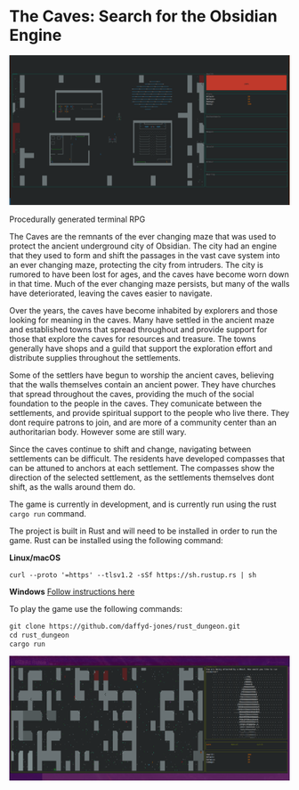 # The Caves: Search for the Obsidian Engine

![settlement](pics/settlement.png)

Procedurally generated terminal RPG

The Caves are the remnants of the ever changing maze that was used to protect the ancient underground city of Obsidian. The city had an engine that they used to form and shift the passages in the vast cave system into an ever changing maze, protecting the city from intruders. The city is rumored to have been lost for ages, and the caves have become worn down in that time. Much of the ever changing maze persists, but many of the walls have deteriorated, leaving the caves easier to navigate.

Over the years, the caves have become inhabited by explorers and those looking for meaning in the caves. Many have settled in the ancient maze and established towns that spread throughout and provide support for those that explore the caves for resources and treasure. The towns generally have shops and a guild that support the exploration effort and distribute supplies throughout the settlements.

Some of the settlers have begun to worship the ancient caves, believing that the walls themselves contain an ancient power. They have churches that spread throughout the caves, providing the much of the social foundation to the people in the caves. They comunicate between the settlements, and provide spiritual support to the people who live there. They dont require patrons to join, and are more of a community center than an authoritarian body. However some are still wary.

Since the caves continue to shift and change, navigating between settlements can be difficult. The residents have developed compasses that can be attuned to anchors at each settlement. The compasses show the direction of the selected settlement, as the settlements themselves dont shift, as the walls around them do.

The game is currently in development, and is currently run using the rust `cargo run` command.

The project is built in Rust and will need to be installed in order to run the game.
Rust can be installed using the following command:

**Linux/macOS**

```
curl --proto '=https' --tlsv1.2 -sSf https://sh.rustup.rs | sh
```

**Windows**
[Follow instructions here](https://forge.rust-lang.org/infra/other-installation-methods.html)

To play the game use the following commands:

```
git clone https://github.com/daffyd-jones/rust_dungeon.git
cd rust_dungeon
cargo run
```

![ghoul](pics/ghoul.png)
